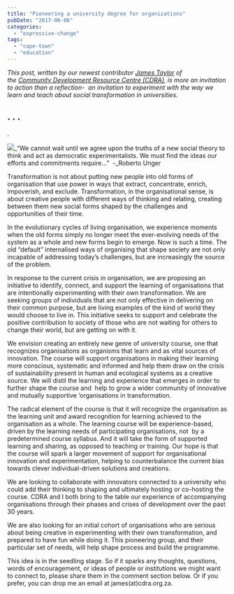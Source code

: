 ```yaml
---
title: "Pioneering a university degree for organizations"
pubDate: "2017-06-06"
categories: 
  - "expressive-change"
tags: 
  - "cape-town"
  - "education"
---
```


_This post, written by our newest contributor [James Taylor](https://organizationunbound.org/james-taylor/) of the [Community Development Resource Centre (CDRA)](http://www.cdra.org.za/), is more an invitation to action than a reflection-  an invitation to experiment with the way we learn and teach about social transformation in universities._ 

## . . .

.

![](https://organizationunbound.org/wp-content/uploads/2017/06/Slide12.jpg)_“We cannot wait until we agree upon the truths of a new social theory to think and act as democratic experimentalists. We must find the ideas our efforts and commitments require...”  -_Roberto Unger

Transformation is not about putting new people into old forms of organisation that use power in ways that extract, concentrate, enrich, impoverish, and exclude. Transformation, in the organisational sense, is about creative people with different ways of thinking and relating, creating between them new social forms shaped by the challenges and opportunities of their time.

In the evolutionary cycles of living organisation, we experience moments when the old forms simply no longer meet the ever-evolving needs of the system as a whole and new forms begin to emerge. Now is such a time. The old “default” internalised ways of organising that shape society are not only incapable of addressing today’s challenges, but are increasingly the source of the problem.

In response to the current crisis in organisation, we are proposing an initiative to identify, connect, and support the learning of organisations that are intentionally experimenting with their own transformation. We are seeking groups of individuals that are not only effective in delivering on their common purpose, but are living examples of the kind of world they would choose to live in. This initiative seeks to support and celebrate the positive contribution to society of those who are not waiting for others to change their world, but are getting on with it.

We envision creating an entirely new genre of university course, one that recognizes organisations as organisms that learn and as vital sources of innovation. The course will support organisations in making their learning more conscious, systematic and informed and help them draw on the crisis of sustainability present in human and ecological systems as a creative source. We will distil the learning and experience that emerges in order to further shape the course and  help to grow a wider community of innovative and mutually supportive ‘organisations in transformation.

The radical element of the course is that it will recognize the organisation as the learning unit and award recognition for learning achieved to the organisation as a whole. The learning course will be experience-based, driven by the learning needs of participating organisations, not  by a predetermined course syllabus. And it will take the form of supported learning and sharing, as opposed to teaching or training. Our hope is that the course will spark a larger movement of support for organisational innovation and experimentation, helping to counterbalance the current bias towards clever individual-driven solutions and creations.

We are looking to collaborate with innovators connected to a university who could add their thinking to shaping and ultimately hosting or co-hosting the course. CDRA and I both bring to the table our experience of accompanying organisations through their phases and crises of development over the past 30 years.

We are also looking for an initial cohort of organisations who are serious about being creative in experimenting with their own transformation, and prepared to have fun while doing it. This pioneering group, and their particular set of needs, will help shape process and build the programme.

This idea is in the seedling stage. So if it sparks any thoughts, questions, words of encouragement, or ideas of people or institutions we might want to connect to, please share them in the comment section below. Or if you prefer, you can drop me an email at james(at)cdra.org.za.

